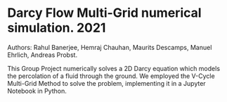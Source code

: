 # Darcy Flow Multi-Grid numerical simulation. 2021 
Authors: Rahul Banerjee, Hemraj Chauhan, Maurits Descamps, Manuel Ehrlich, Andreas Probst.

This Group Project numerically solves a 2D Darcy equation which models the percolation of a fluid through the ground.
We employed the V-Cycle Multi-Grid Method to solve the problem, implementing it in a Jupyter Notebook in Python.
